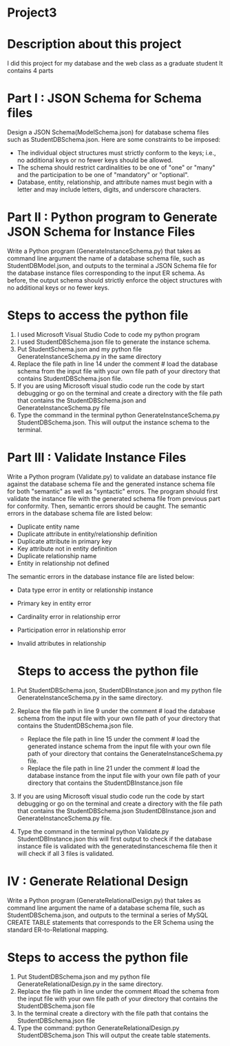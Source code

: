 # Project3

# Description about this project 
I did this project for my database and the web class as a graduate student 
It contains 4 parts

# Part I : JSON Schema for Schema files 

  Design a JSON Schema(ModelSchema.json) for database schema files such as StudentDBSchema.json. Here are some constraints to be imposed:
  
  * The individual object structures must strictly conform to the keys; i.e., no additional keys or no fewer keys should be allowed.
  * The schema should restrict cardinalities to be one of "one" or "many" and the participation to be one of "mandatory" or "optional".
  * Database, entity, relationship, and attribute names must begin with a letter and may include letters, digits, and underscore characters.  
  
# Part II : Python program to Generate JSON Schema for Instance Files

 Write a Python program (GenerateInstanceSchema.py) that takes as command line argument the name of a database schema file, such as StudentDBModel.json, and outputs to the terminal a JSON Schema file for the database instance files corresponding to the input ER schema. As before, the output schema should strictly enforce the object structures with no additional keys or no fewer keys.
 
  # Steps to access the python file 
  
   1. I used Microsoft Visual Studio Code to code my python program 
   2. I used StudentDBSchema.json file to generate the instance schema.
   3. Put StudentSchema.json and my python file GenerateInstanceSchema.py in the same directory
   4. Replace the file path in line 14 under the comment # load the database schema from the input file with your own file path of your directory that contains StudentDBSchema.json file.
   5. If you are using Microsoft visual studio code run the code by start debugging or go on the terminal and create a directory with the file path that contains the StudentDBSchema.json and GenerateInstanceSchema.py file
   6.  Type the command in the terminal python GenerateInstanceSchema.py  StudentDBSchema.json. This will output the instance schema to the terminal.

# Part III : Validate Instance Files

Write a Python program (Validate.py) to validate an database instance file against the database schema file and the generated instance schema file for both "semantic" as well as "syntactic" errors. The program should first validate the instance file with the generated schema file from previous part for conformity. Then, semantic errors should be caught. The semantic errors in the database schema file are listed below:

* Duplicate entity name
* Duplicate attribute in entity/relationship definition
* Duplicate attribute in primary key
* Key attribute not in entity definition
* Duplicate relationship name
* Entity in relationship not defined

The semantic errors in the database instance file are listed below:

* Data type error in entity or relationship instance
* Primary key in entity error
* Cardinality error in relationship error
* Participation error in relationship error
* Invalid attributes in relationship


  # Steps to access the python file 
  
1. Put StudentDBSchema.json, StudentDBInstance.json and my python file GenerateInstanceSchema.py in the same directory.
2. Replace the file path in line 9 under the comment # load the database schema from the input file with your own file path of your directory that contains the StudentDBSchema.json file.
    * Replace the file path in line 15 under the comment # load the generated instance schema from the input file with your own file path of your directory that contains the GenerateInstanceSchema.py file.
    * Replace the file path in line 21 under the comment # load the database instance from the input file with your own file path of your directory that contains the StudentDBInstance.json file
   
 3. If you are using Microsoft visual studio code run the code by start debugging or go on the terminal and create a directory with the file path that contains the StudentDBSchema.json StudentDBInstance.json and GenerateInstanceSchema.py file.
 
 4. Type the command in the terminal python Validate.py StudentDBInstance.json this will first output to check if the database instance file is validated with the generatedinstanceschema file then it will check if all 3 files is validated.
  
 
   # IV : Generate Relational Design

Write a Python program (GenerateRelationalDesign.py) that takes as command line argument the name of a database schema file, such as StudentDBSchema.json, and outputs to the terminal a series of MySQL CREATE TABLE statements that corresponds to the ER Schema using the standard ER-to-Relational mapping.

# Steps to access the python file 

1. Put StudentDBSchema.json and my python file GenerateRelationalDesign.py in the same directory.
2. Replace the file path in line under the comment #load the schema from the input file with your own file path of your directory that contains the StudentDBSchema.json file
3. In the terminal create a directory with the file path that contains the StudentDBSchema.json file
4. Type the command: python GenerateRelationalDesign.py StudentDBSchema.json
This will output the create table statements.
